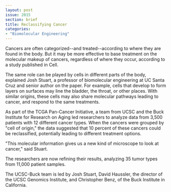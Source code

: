 ```yaml
---
layout: post
issue: 2015
section: brief
title: Reclassifying Cancer
categories:
- "Biomolecular Engineering"
---
```


Cancers are often categorized--and treated--according to where they are found in the body. But it may be more effective to base treatment on the molecular makeup of cancers, regardless of where they occur, according to a study published in Cell.

The same role can be played by cells in different parts of the body, explained Josh Stuart, a professor of biomolecular engineering at UC Santa Cruz and senior author on the paper. For example, cells that develop to form layers on surfaces may line the bladder, the throat, or other places. With similar origins, these cells may also share molecular pathways leading to cancer, and respond to the same treatments.

As part of the TCGA Pan-Cancer Initiative, a team from UCSC and the Buck Institute for Research on Aging led researchers to analyze data from 3,500 patients with 12 different cancer types. When the cancers were grouped by "cell of origin," the data suggested that 10 percent of these cancers could be reclassified, potentially leading to different treatment options.

"This molecular information gives us a new kind of microscope to look at cancer," said Stuart.

The researchers are now refining their results, analyzing 35 tumor types from 11,000 patient samples.

The UCSC-Buck team is led by Josh Stuart, David Haussler, the director of the UCSC Genomics Institute, and Christopher Benz, of the Buck Institute in California.